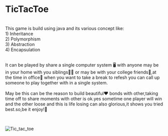 <h1>TicTacToe</h1>
<br>
This game is build using java and its various concept like:<br>
1) Inheritance<br>
2) Polymorphism<br>
3) Abstraction<br>
4) Encapsulation<br>
<br>
<p>It can be played by share a single computer system 🖥️ with anyone may be in your home with you siblings👨‍👦 or may be with your college friends💑,at the time in office🏢 when you want to take a break to refesh you can call up someone to play together with in a single system.
<br>
<br>
May be this can be the reason to build beautiful❤️ bonds with other,taking time off to share moments with other is ok.yes sometime one player will win and the other loose and this is life losing can also glorious,it shows you tried best.so,be it enjoy!🎉</p>
 <br>
 
![Tic_tac_toe](https://github.com/Satyapt001/Tic_tac_toe/assets/126075100/38a08abd-cd52-4e92-b56d-e112ff58812a)

